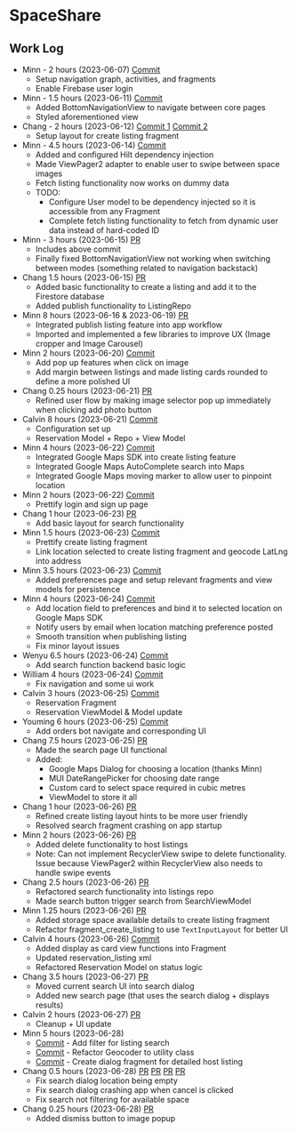 # SpaceShare

## Work Log

* Minn - 2 hours (2023-06-07) [Commit](https://github.com/jimmyfong0/SpaceShare/commit/f109ce53629aae603deb0c328f073f2243ca8684)
  + Setup navigation graph, activities, and fragments
  + Enable Firebase user login
* Minn - 1.5 hours (2023-06-11) [Commit](https://github.com/jimmyfong0/SpaceShare/commit/37615e8fb5807da3e3a38e14798c2ed30593bea4)
  + Added BottomNavigationView to navigate between core pages
  + Styled aforementioned view
* Chang - 2 hours (2023-06-12) [Commit 1](https://github.com/jimmyfong0/SpaceShare/commit/05d7b2810d8050da3f0b95ffc49db9d35c58ce94) [Commit 2](https://github.com/jimmyfong0/SpaceShare/commit/d74179e650e1ebb612b487eed324bc8b970b42ca)
  + Setup layout for create listing fragment
* Minn - 4.5 hours (2023-06-14) [Commit](https://github.com/jimmyfong0/SpaceShare/commit/143493acaf942af6fc6fb7b51004cbc120dc3c34)
  + Added and configured Hilt dependency injection
  + Made ViewPager2 adapter to enable user to swipe between space images
  + Fetch listing functionality now works on dummy data
  + TODO:
    * Configure User model to be dependency injected so it is accessible from any Fragment
    * Complete fetch listing functionality to fetch from dynamic user data instead of hard-coded ID
* Minn - 3 hours (2023-06-15) [PR](https://github.com/zhi-minn/SpaceShare/pull/1)
  + Includes above commit
  + Finally fixed BottomNavigationView not working when switching between modes (something related to navigation backstack)
* Chang 1.5 hours (2023-06-15) [PR](https://github.com/zhi-minn/SpaceShare/pull/2)
  + Added basic functionality to create a listing and add it to the Firestore database
  + Added publish functionality to ListingRepo
* Minn 8 hours (2023-06-16 & 2023-06-19) [PR](https://github.com/zhi-minn/SpaceShare/pull/4)
  + Integrated publish listing feature into app workflow
  + Imported and implemented a few libraries to improve UX (Image cropper and Image Carousel)
* Minn 2 hours (2023-06-20) [Commit](https://github.com/zhi-minn/SpaceShare/commit/afe103dff8eb470131625dc7ee3822b25fd18c17)
  + Add pop up features when click on image
  + Add margin between listings and made listing cards rounded to define a more polished UI
* Chang 0.25 hours (2023-06-21) [PR](https://github.com/zhi-minn/SpaceShare/pull/7)
  + Refined user flow by making image selector pop up immediately when clicking add photo button
* Calvin 8 hours (2023-06-21) [Commit](https://github.com/zhi-minn/SpaceShare/commit/d9a03400c663057542c95667aeaaf45530e48fda)
  + Configuration set up
  + Reservation Model + Repo + View Model
* Minn 4 hours (2023-06-22) [Commit](https://github.com/zhi-minn/SpaceShare/commit/bf48ab35e41d3e4afb1cc6b549f6f23f465c3f0b)
  * Integrated Google Maps SDK into create listing feature
  * Integrated Google Maps AutoComplete search into Maps
  * Integrated Google Maps moving marker to allow user to pinpoint location
* Minn 2 hours (2023-06-22) [Commit](https://github.com/zhi-minn/SpaceShare/commit/3f114b2e3dea51586535340a63d202420138b62a)
  + Prettify login and sign up page
* Chang 1 hour (2023-06-23) [PR](https://github.com/zhi-minn/SpaceShare/pull/10)
  + Add basic layout for search functionality 
* Minn 1.5 hours (2023-06-23) [Commit](https://github.com/zhi-minn/SpaceShare/commit/f6474ac38fe34e505611876f46784e3e57773eeb)
  + Prettify create listing fragment
  + Link location selected to create listing fragment and geocode LatLng into address
* Minn 3.5 hours (2023-06-23) [Commit](https://github.com/zhi-minn/SpaceShare/commit/99f26037052ae3d4a3b8ae67a5d3df1b11201ce4)
  + Added preferences page and setup relevant fragments and view models for persistence
* Minn 4 hours (2023-06-24) [Commit](https://github.com/zhi-minn/SpaceShare/commit/69bc5cbb51395490d0d53e8e012257a18876dc87)
  + Add location field to preferences and bind it to selected location on Google Maps SDK
  + Notify users by email when location matching preference posted
  + Smooth transition when publishing listing
  + Fix minor layout issues
* Wenyu 6.5 hours (2023-06-24) [Commit](https://github.com/zhi-minn/SpaceShare/commit/5dd65c145d37174ee481fb2a321a23c7dad34d33)
  + Add search function backend basic logic
* William 4 hours (2023-06-24) [Commit](https://github.com/zhi-minn/SpaceShare/commit/592a4a40a51642cbec2361ea6105ec8615ea6d90)
  + Fix navigation and some ui work
* Calvin 3 hours (2023-06-25) [Commit](https://github.com/zhi-minn/SpaceShare/commit/15e6bc9c17880f90c430241c6d606045ce01faea)
  + Reservation Fragment
  + Reservation ViewModel & Model update
* Youming 6 hours (2023-06-25) [Commit](https://github.com/zhi-minn/SpaceShare/commit/13b0d66d08eec3bb02302ae6908724874cec2452)
  + Add orders bot navigate and corresponding UI
* Chang 7.5 hours (2023-06-25) [PR](https://github.com/zhi-minn/SpaceShare/pull/12)
  * Made the search page UI functional
  * Added:
    * Google Maps Dialog for choosing a location (thanks Minn)
    * MUI DateRangePicker for choosing date range
    * Custom card to select space required in cubic metres
    * ViewModel to store it all
* Chang 1 hour (2023-06-26) [PR](https://github.com/zhi-minn/SpaceShare/pull/13)
  * Refined create listing layout hints to be more user friendly
  * Resolved search fragment crashing on app startup
* Minn 2 hours (2023-06-26) [PR](https://github.com/zhi-minn/SpaceShare/pull/14)
  + Added delete functionality to host listings
  + Note: Can not implement RecyclerView swipe to delete functionality. Issue because ViewPager2 within RecyclerView also needs to handle swipe events
* Chang 2.5 hours (2023-06-26) [PR](https://github.com/zhi-minn/SpaceShare/pull/16)
  * Refactored search functionality into listings repo
  * Made search button trigger search from SearchViewModel
* Minn 1.25 hours (2023-06-26) [PR](https://github.com/zhi-minn/SpaceShare/pull/18)
  * Added storage space available details to create listing fragment
  * Refactor fragment_create_listing to use `TextInputLayout` for better UI
* Calvin 4 hours (2023-06-26) [Commit](https://github.com/zhi-minn/SpaceShare/commit/4c30f5e337a0f55a84b901e4607df3ed86dc6a78)
  + Added display as card view functions into Fragment
  + Updated reservation_listing xml
  + Refactored Reservation Model on status logic
* Chang 3.5 hours (2023-06-27) [PR](https://github.com/zhi-minn/SpaceShare/pull/20)
  * Moved current search UI into search dialog
  * Added new search page (that uses the search dialog + displays results)
* Calvin 2 hours (2023-06-27) [PR](https://github.com/zhi-minn/SpaceShare/commit/22bf8fcea227888fbd5a0f84d3726c92953404e0)
  + Cleanup + UI update
* Minn 5 hours (2023-06-28)
  * [Commit](https://github.com/zhi-minn/SpaceShare/commit/5038764e2e16ca5c7027a66cc8c9114138d1809b) - Add filter for listing search
  * [Commit](https://github.com/zhi-minn/SpaceShare/commit/5629599f9af07d9e93f1035894103acd268ac9ff) - Refactor Geocoder to utility class
  * [Commit](https://github.com/zhi-minn/SpaceShare/commit/75b7a5488739899f25d92d053b0083ad8ba9dc5f) - Create dialog fragment for detailed host listing
* Chang 0.5 hours (2023-06-28) [PR](https://github.com/zhi-minn/SpaceShare/pull/26) [PR](https://github.com/zhi-minn/SpaceShare/pull/27) [PR](https://github.com/zhi-minn/SpaceShare/pull/28) [PR](https://github.com/zhi-minn/SpaceShare/pull/30)
  * Fix search dialog location being empty
  * Fix search dialog crashing app when cancel is clicked
  * Fix search not filtering for available space
* Chang 0.25 hours (2023-06-28) [PR](https://github.com/zhi-minn/SpaceShare/pull/32)
  * Added dismiss button to image popup 
